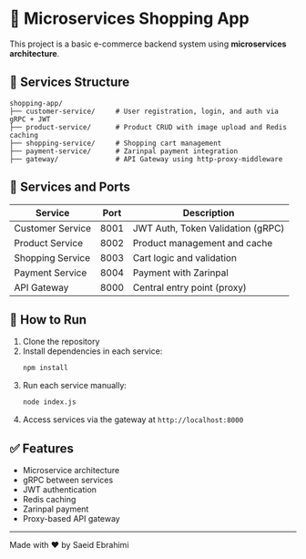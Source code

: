 
# 🛒 Microservices Shopping App

This project is a basic e-commerce backend system using **microservices architecture**.

## 📁 Services Structure

```
shopping-app/
├── customer-service/     # User registration, login, and auth via gRPC + JWT
├── product-service/      # Product CRUD with image upload and Redis caching
├── shopping-service/     # Shopping cart management
├── payment-service/      # Zarinpal payment integration
├── gateway/              # API Gateway using http-proxy-middleware
```

## 🚀 Services and Ports

| Service           | Port | Description                       |
|-------------------|------|-----------------------------------|
| Customer Service  | 8001 | JWT Auth, Token Validation (gRPC) |
| Product Service   | 8002 | Product management and cache      |
| Shopping Service  | 8003 | Cart logic and validation         |
| Payment Service   | 8004 | Payment with Zarinpal             |
| API Gateway       | 8000 | Central entry point (proxy)       |

## 🧪 How to Run

1. Clone the repository
2. Install dependencies in each service:
   ```bash
   npm install
   ```
3. Run each service manually:
   ```bash
   node index.js
   ```
4. Access services via the gateway at `http://localhost:8000`

## ✅ Features

- Microservice architecture
- gRPC between services
- JWT authentication
- Redis caching
- Zarinpal payment
- Proxy-based API gateway

---

Made with ❤️ by Saeid Ebrahimi
